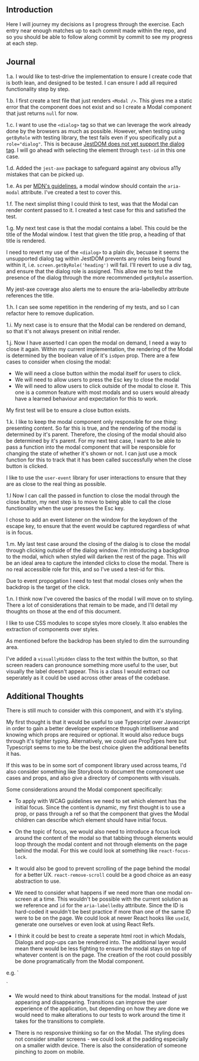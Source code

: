 ## Introduction

Here I will journey my decisions as I progress through the exercise. Each entry near enough matches up to each commit made within the repo, and so you should be able to follow along commit by commit to see my progress at each step.

## Journal

1.a.
I would like to test-drive the implementation to ensure I create code that is both lean, and designed to be tested. I can ensure I add all required functionality step by step.

1.b.
I first create a test file that just renders `<Modal />`. This gives me a static error that the component does not exist and so I create a Modal component that just returns `null` for now.

1.c.
I want to use the `<dialog>` tag so that we can leverage the work already done by the browsers as much as possible. However, when testing using `getByRole` with testing library, the test fails even if you specifically put a `role="dialog"`. This is because [JestDOM does not yet support the dialog tag](https://github.com/jsdom/jsdom/issues/3294). I will go ahead with selecting the element through `test-id` in this one case.

1.d.
Added the `jest-axe` package to safeguard against any obvious a11y mistakes that can be picked up.

1.e.
As per [MDN's guidelines](https://developer.mozilla.org/en-US/docs/Web/HTML/Element/dialog), a modal window should contain the `aria-modal` attribute. I've created a test to cover this.

1.f.
The next simplist thing I could think to test, was that the Modal can render content passed to it. I created a test case for this and satisfied the test.

1.g.
My next test case is that the modal contains a label. This could be the title of the Modal window. I test that given the title prop, a heading of that title is rendered.

I need to revert my use of the `<dialog>` to a plain div, becuase it seems the unsupported dialog tag within JestDOM prevents any roles being found within it, i.e. `screen.getByRole('heading')` will fail. I'll revert to use a div tag, and ensure that the dialog role is assigned. This allow me to test the presence of the dialog through the more recommended `getByRole` assertion.

My jest-axe coverage also alerts me to ensure the aria-labelledby attribute references the title.

1.h.
I can see some repetition in the rendering of my tests, and so I can refactor here to remove duplication.

1.i.
My next case is to ensure that the Modal can be rendered on demand, so that it's not always present on initial render.

1.j.
Now I have asserted I can open the modal on demand, I need a way to close it again. Within my current implementation, the rendering of the Modal is determined by the boolean value of it's `isOpen` prop. There are a few cases to consider when closing the modal:

- We will need a close button within the modal itself for users to click.
- We will need to allow users to press the Esc key to close the modal
- We will need to allow users to click outside of the modal to close it. This one is a common feature with most modals and so users would already have a learned behaviour and expectation for this to work.

My first test will be to ensure a close button exists.

1.k.
I like to keep the modal component only responsible for one thing: presenting content. So far this is true, and the rendering of the modal is determined by it's parent. Therefore, the closing of the modal should also be determined by it's parent. For my next test case, I want to be able to pass a function into the modal component that will be responsible for changing the state of whether it's shown or not. I can just use a mock function for this to track that it has been called successfully when the close button is clicked.

I like to use the `user-event` library for user interactions to ensure that they are as close to the real thing as possible.

1.l
Now I can call the passed in function to close the modal through the close button, my next step is to move to being able to call the close functionality when the user presses the Esc key.

I chose to add an event listener on the window for the keydown of the escape key, to ensure that the event would be captured regardless of what is in focus.

1.m.
My last test case around the closing of the dialog is to close the modal through clicking outside of the dialog window. I'm introducing a backgdrop to the modal, which when styled will darken the rest of the page. This will be an ideal area to capture the intended clicks to close the modal. There is no real accessible role for this, and so I've used a test-id for this.

Due to event propogation I need to test that modal closes only when the backdrop is the target of the click.

1.n.
I think now I've covered the basics of the modal I will move on to styling. There a lot of considerations that remain to be made, and I'll detail my thoughts on those at the end of this document.

I like to use CSS modules to scope styles more closely. It also enables the extraction of components over styles.

As mentioned before the backdrop has been styled to dim the surrounding area.

I've added a `visuallyHidden` class to the text within the button, so that screen readers can pronounce something more useful to the user, but visually the label doesn't appear. This is a class I would extract out seperately as it could be used across other areas of the codebase.

## Additional Thoughts

There is still much to consider with this component, and with it's styling.

My first thought is that it would be useful to use Typescript over Javascript in order to gain a better developer experience through intellisense and knowing which props are required or optional. It would also reduce bugs through it's tighter typing. Alternatively, we could use PropTypes here but Typescript seems to me to be the best choice given the additional benefits it has.

If this was to be in some sort of component library used across teams, I'd also consider something like Storybook to document the component use cases and props, and also give a directory of components with visuals.

Some considerations around the Modal component specifically:

- To apply with WCAG guidelines we need to set which element has the initial focus. Since the content is dynamic, my first thought is to use a prop, or pass through a ref so that the component that gives the Modal children can describe which element should have initial focus.

- On the topic of focus, we would also need to introduce a focus lock around the content of the modal so that tabbing through elements would loop through the modal content and not through elements on the page behind the modal. For this we could look at something like `react-focus-lock`.

- It would also be good to prevent scrolling of the page behind the modal for a better UX. `react-remove-scroll` could be a good choice as an easy abstraction to use.

- We need to consider what happens if we need more than one modal on-screen at a time. This wouldn't be possible with the current solution as we reference and `id` for the `aria-labelledby` attribute. Since the ID is hard-coded it wouldn't be best practice if more than one of the same ID were to be on the page. We could look at newer React hooks like `useId`, generate one ourselves or even look at using React Refs.

- I think it could be best to create a seperate html root in which Modals, Dialogs and pop-ups can be rendered into. The additional layer would mean there would be less fighting to ensure the modal stays on top of whatever content is on the page. The creation of the root could possibly be done programatically from the Modal component.

e.g. `

<div id="root"></div>
<div id="modal-root"></div>
`

- We would need to think about transitions for the modal. Instead of just appearing and disappearing. Transitions can improve the user experience of the application, but depending on how they are done we would need to make alterations to our tests to work around the time it takes for the transitions to complete.

- There is no responsive thinking so far on the Modal. The styling does not consider smaller screens - we could look at the padding especially on a smaller width device. There is also the consideration of someone pinching to zoom on mobile.
